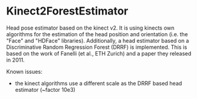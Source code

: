 # Kinect2ForestEstimator
Head pose estimator based on the kinect v2. It is using kinects own algorithms for the estimation of the head position
and orientation (i.e. the "Face" and "HDFace" libraries). Additionally, a head estimator based on a Discriminative Random
Regression Forest (DRRF) is implemented. This is based on the work of Fanelli (et al., ETH Zurich) and a paper they
released in 2011. 

Known issues:
  - the kinect algorithms use a different scale as the DRRF based head estimator (~factor 10e3)
